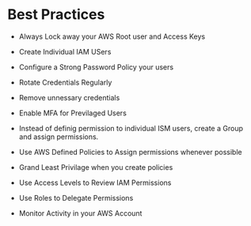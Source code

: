 # Best Practices


* Always Lock away your AWS Root user and Access Keys 

* Create Individual IAM USers 

* Configure a Strong Password Policy your users 

* Rotate Credentials Regularly 

* Remove unnessary credentials 

* Enable MFA for Previlaged Users 

* Instead of definig permission to individual ISM users, create a Group and assign permissions. 

* Use AWS Defined Policies to Assign permissions whenever possible 

* Grand Least Privilage when you create policies 

* Use Access Levels to Review IAM Permissions 

* Use Roles to Delegate Permissions 

* Monitor Activity in your AWS Account 
